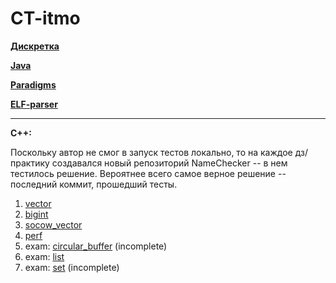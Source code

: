 # CT-itmo

  [__Дискретка__](https://github.com/mavlyut/dm-labs-itmo)
  
  [__Java__](https://github.com/mavlyut/Prog-intro)

  [__Paradigms__](https://github.com/mavlyut/Paradigms)

  [__ELF-parser__](https://github.com/mavlyut/Translator-Asm)
___________

__C++:__

Поскольку автор не смог в запуск тестов локально, то на каждое дз/практику создавался новый репозиторий NameChecker -- в нем тестилось решение. Вероятнее всего самое верное решение -- последний коммит, прошедший тесты. 

  1. [vector](https://github.com/mavlyut/VectorChecker)
  1. [bigint](https://github.com/mavlyut/BigIntChecker)
  1. [socow_vector](https://github.com/mavlyut/SocowVectorChecker)
  1. [perf](https://github.com/mavlyut/PerfChecker)
  1. exam: [circular_buffer](https://github.com/mavlyut/CircularBufferChecker) (incomplete)
  1. exam: [list](https://github.com/mavlyut/ListChecker)
  1. exam: [set](https://github.com/mavlyut/SetChecker) (incomplete)

